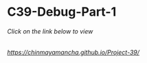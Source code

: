 # C39-Debug-Part-1


###### Click on the link below to view
###### https://chinmayamancha.github.io/Project-39/
